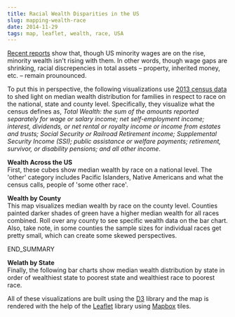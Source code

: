```yaml
---
title: Racial Wealth Disparities in the US
slug: mapping-wealth-race
date: 2014-11-29
tags: map, leaflet, wealth, race, USA
---
```

<a href="http://www.pewresearch.org/fact-tank/2013/08/30/black-incomes-are-up-but-wealth-isnt/" target="_blank">Recent reports</a> show that, though US minority wages are on the rise, minority wealth isn't rising with them. In other words, though wage gaps are shrinking, racial discrepencies in total assets – property, inherited money, etc. – remain prounounced. 

To put this in perspective, the following visualizations use <a href="http://www.census.gov/data/developers/data-sets/acs-survey-5-year-data.html" target="_blank">2013 census data</a> to shed light on median wealth distribution for families in respect to race on the national, state and county level. Specifically, they visualize what the census defines as, _Total Wealth: the sum of the amounts reported separately for wage or salary income; net self-employment income; interest, dividends, or net rental or royalty income or income from estates and trusts; Social Security or Railroad Retirement income; Supplemental Security Income (SSI); public assistance or welfare payments; retirement, survivor, or disability pensions; and all other income_.

<strong>Wealth Across the US</strong><br />
First, these cubes show median wealth by race on a national level. The 'other' category includes Pacific Islanders, Native Americans and what the census calls, people of 'some other race'.

<div class="nationalCubes external" id="wealth-race-gender"></div>

<strong>Wealth by County</strong><br />
This map visualizes median wealth by race on the county level. Counties painted darker shades of green have a higher median wealth for all races combined. Roll over any county to see specific wealth data on the bar chart. Also, take note, in some counties the sample sizes for individual races get pretty small, which can create some skewed perspectives.

<div class="mapWrap">
	<div class="canvas" id="county-wealth-map"></div>
	<span id="county-wealth-map-bar"></span>
</div>
END_SUMMARY

<strong>Welath by State</strong><br />
Finally, the following bar charts show median wealth distribution by state in order of wealthiest state to poorest state and wealthiest race to poorest race.  

<div class="stateBar" id="state-bar-chart"></div>

All of these visualizations are built using the <a href="d3js.org" target="_blank">D3</a> library and the map is rendered with the help of the <a href="http://leafletjs.com/" target="_blank">Leaflet</a> library using <a href="https://www.mapbox.com/" target="_blank">Mapbox</a> tiles.